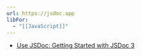 ```yaml
---
url: https://jsdoc.app
libFor:
  - "[[JavaScript]]"
---
```


- [Use JSDoc: Getting Started with JSDoc 3](https://jsdoc.app/about-getting-started)
